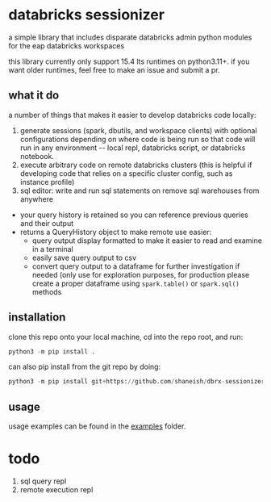 # databricks sessionizer

a simple library that includes disparate databricks admin python modules for the eap databricks workspaces

this library currently only support 15.4 lts runtimes on python3.11+.  if you want older runtimes, feel free to make an issue and submit a pr.

## what it do
a number of things that makes it easier to develop databricks code locally:
1) generate sessions (spark, dbutils, and workspace clients) with optional configurations depending on where code is being run so that code will run in any environment -- local repl, databricks script, or databricks notebook.
2) execute arbitrary code on remote databricks clusters (this is helpful if developing code that relies on a specific cluster config, such as instance profile)
3) sql editor: write and run sql statements on remove sql warehouses from anywhere
  - your query history is retained so you can reference previous queries and their output
  - returns a QueryHistory object to make remote use easier:
    * query output display formatted to make it easier to read and examine in a terminal
    * easily save query output to csv
    * convert query output to a dataframe for further investigation if needed (only use for exploration purposes, for production please create a proper dataframe using `spark.table()` or `spark.sql()` methods

## installation
clone this repo onto your local machine, cd into the repo root, and run:
```python
python3 -m pip install .
```

can also pip install from the git repo by doing:
```python
python3 -m pip install git+https://github.com/shaneish/dbrx-sessionizer.git
```
## usage
usage examples can be found in the [examples](./examples) folder.

# todo
1) sql query repl
2) remote execution repl
